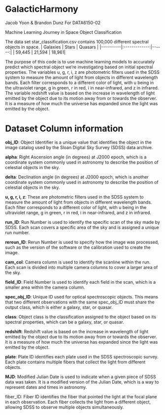 # GalacticHarmony

Jacob Yoon & Brandon Dunz
For DATA6150-02

Machine Learning Journey in Space Object Classification


The data set star_classification.csv contains 100,000 different spectral objects in space. 
| Galaxies |      Stars    |  Quasars |
|----------|:-------------:|------:|
| 59,445   |  21,594       | 18,961|

The purpose of this code is to use machine learning models to accurately predict which spectral object we’re investigating based on initial spectral properties.
The variables u, g, r, i, z are photometric filters used in the SDSS system to measure the amount of light from objects in different wavelength bands. Each filter corresponds to a different color of light, with u being in the ultraviolet range, g in green, r in red, i in near-infrared, and z in infrared.
The variable redshift value is based on the increase in wavelength of light emitted by the object due to its motion away from or towards the observer. It is a measure of how much the universe has expanded since the light was emitted by the object.


# Dataset Column information

**obj_ID**: Object Identifier is a unique value that identifies the object in the image catalog used by the Sloan Digital Sky Survey (SDSS) data archive.

**alpha**: Right Ascension angle (in degrees) at J2000 epoch, which is a coordinate system commonly used in astronomy to describe the position of celestial objects in the sky.

**delta**: Declination angle (in degrees) at J2000 epoch, which is another coordinate system commonly used in astronomy to describe the position of celestial objects in the sky.

**u, g, r, i, z**: These are photometric filters used in the SDSS system to measure the amount of light from objects in different wavelength bands. Each filter corresponds to a different color of light, with u being in the ultraviolet range, g in green, r in red, i in near-infrared, and z in infrared.

**run_ID**: Run Number is used to identify the specific scan of the sky made by SDSS. Each scan covers a specific area of the sky and is assigned a unique run number.

**rereun_ID**: Rerun Number is used to specify how the image was processed, such as the version of the software or the calibration used to create the image.

**cam_col**: Camera column is used to identify the scanline within the run. Each scan is divided into multiple camera columns to cover a larger area of the sky.

**field_ID**: Field Number is used to identify each field in the scan, which is a smaller area within the camera column.

**spec_obj_ID**: Unique ID used for optical spectroscopic objects. This means that two different observations with the same spec_obj_ID must share the output class, which is either a galaxy, star, or quasar.

**class**: Object class is the classification assigned to the object based on its spectral properties, which can be a galaxy, star, or quasar.

**redshift**: Redshift value is based on the increase in wavelength of light emitted by the object due to its motion away from or towards the observer. It is a measure of how much the universe has expanded since the light was emitted by the object.

**plate**: Plate ID identifies each plate used in the SDSS spectroscopic survey. Each plate contains multiple fibers that collect the light from different objects.

**MJD**: Modified Julian Date is used to indicate when a given piece of SDSS data was taken. It is a modified version of the Julian Date, which is a way to represent dates and times in astronomy.

fiber_ID: Fiber ID identifies the fiber that pointed the light at the focal plane in each observation. Each fiber collects the light from a different object, allowing SDSS to observe multiple objects simultaneously.
